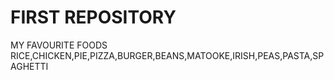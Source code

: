 # FIRST REPOSITORY

MY FAVOURITE FOODS
RICE,CHICKEN,PIE,PIZZA,BURGER,BEANS,MATOOKE,IRISH,PEAS,PASTA,SPAGHETTI
